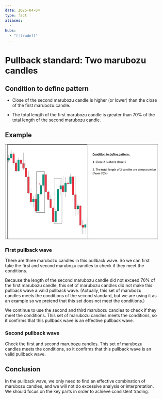 ```yaml
---
date: 2025-04-04
type: fact
aliases:
  -
hubs:
  - "[[trade]]"
---
```


# Pullback standard: Two marubozu candles

## Condition to define pattern

- Close of the second marubozu candle is higher (or lower) than the close of the first marubozu candle.

- The total length of the first marubozu candle is greater than 70% of the total length of the second marubozu candle.


## Example

![example-pullback-standard-1.png](../assets/imgs/example-pullback-standard-1.png)
### First pullback wave

There are three marubozu candles in this pullback wave. So we can first take the first and second marubozu candles to check if they meet the conditions.

Because the length of the second marubozu candle did not exceed 70% of the first marubozu candle, this set of marubozu candles did not make this pullback wave a valid pullback wave.
(Actually, this set of marubozu candles meets the conditions of the second standard, but we are using it as an example so we pretend that this set does not meet the conditions.)

We continue to use the second and third marubozu candles to check if they meet the conditions. This set of marubozu candles meets the conditions, so it confirms that this pullback wave is an effective pullback wave.


### Second pullback wave

Check the first and second marubozu candles. This set of marubozu candles meets the conditions, so it confirms that this pullback wave is an valid pullback wave.


## Conclusion

In the pullback wave, we only need to find an effective combination of marubozu candles, and we will not do excessive analysis or interpretation. We should focus on the key parts in order to achieve consistent trading.

